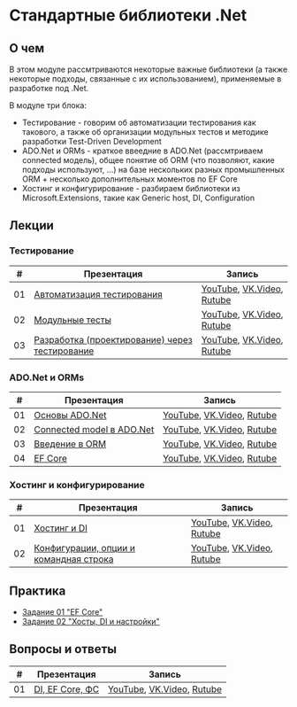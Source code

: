 # Стандартные библиотеки .Net

## О чем
В этом модуле рассмтриваются некоторые важные библиотеки (а также некоторые подходы, связанные с их использованием), применяемые в разработке под .Net.

В модуле три блока:
- Тестирование - говорим об автоматизации тестирования как такового, а также об организации модульных тестов и методике разработки Test-Driven Development
- ADO.Net и ORMs - краткое ввеедние в ADO.Net (рассмтриваем connected модель), общее понятие об ORM (что позволяют, какие подходы используют, ...) на базе нескольких разных промышленных ORM + несколько дополнительных моментов по EF Core
- Хостинг и конфигурирование - разбираем библиотеки из Microsoft.Extensions, такие как Generic host, DI, Configuration
    

## Лекции

### Тестирование
|#|Презентация|Запись|
|--|--|--|
|01|[Автоматизация тестирования](./01.%20Testing/01.%20Test%20automation.pptx?raw=true)|[YouTube](https://youtu.be/Am_lV0ZO0a8), [VK.Video](https://vk.com/video871595788_456239020), [Rutube](https://rutube.ru/video/26a79ff9091f2a5323f7089adccfe301/)|
|02|[Модульные тесты](./01.%20Testing/02.%20Unit%20tests.pptx?raw=true)|[YouTube](https://youtu.be/r6jSOymZsoo), [VK.Video](https://vk.com/video871595788_456239021), [Rutube](https://rutube.ru/video/a7b8eccd5c4c6ca2e0190d5dbdd81fdb/)|
|03|[Разработка (проектирование) через тестирование](./01.%20Testing/03.%20Test-Driven%20Development.pptx?raw=true)|[YouTube](https://youtu.be/i-bHlyeeBwU), [VK.Video](https://vk.com/video871595788_456239043), [Rutube](https://rutube.ru/video/7555d579673c3c035172a2a4f4ce1592/)|

### ADO.Net и ORMs
|#|Презентация|Запись|
|--|--|--|
|01|[Основы ADO.Net](./02.%20ADO.Net%20and%20ORMs/01.%20ADO.Net%20Basic.pptx?raw=true)|[YouTube](https://youtu.be/EyuoSjT4gwc), [VK.Video](https://vk.com/video871595788_456239050), [Rutube](https://rutube.ru/video/f94b041df5385e7b2f87d0e8df1a08e7/)|
|02|[Connected model в ADO.Net](./02.%20ADO.Net%20and%20ORMs/02.%20ADO.Net%20Connected%20model.pptx?raw=true)|[YouTube](https://youtu.be/GjK_HXfxCRk), [VK.Video](https://vk.com/video871595788_456239051), [Rutube](https://rutube.ru/video/91cae3d226af853fc6f1abafd3d50a06/)|
|03|[Введение в ORM](./02.%20ADO.Net%20and%20ORMs/03.%20Introduction%20to%20ORM.pptx?raw=true)|[YouTube](https://youtu.be/HSefPRzyan0), [VK.Video](https://vk.com/video871595788_456239052), [Rutube](https://rutube.ru/video/b1ce3d779cf6cccf032cb3073491ccc8/)|
|04|[EF Core](./02.%20ADO.Net%20and%20ORMs/04.%20EF%20Core.pptx?raw=true)|[YouTube](https://youtu.be/stpGj-SzK54), [VK.Video](https://vk.com/video871595788_456239053), [Rutube](https://rutube.ru/video/d7879e8b2db055be2320a9a3c184edc7/)|


### Хостинг и конфигурирование
|#|Презентация|Запись|
|--|--|--|
|01|[Хостинг и DI](./03.%20Hosting%20and%20configuration/01.%20Host%20and%20DI.pptx?raw=true)|[YouTube](https://youtu.be/ZL1m0hxvNxM), [VK.Video](https://vk.com/video871595788_456239048), [Rutube](https://rutube.ru/video/97b1e2b86e0191385490e00403eab4e9/)|
|02|[Конфигурации, опции и командная строка](./03.%20Hosting%20and%20configuration/02.%20Configuration%2C%20options%20and%20command%20line.pptx?raw=true)|[YouTube](https://youtu.be/P_ggfVS_Gw8), [VK.Video](https://vk.com/video871595788_456239054), [Rutube](https://rutube.ru/video/96c670c7ed2105fb88e1e26ad45589df/)|



## Практика

- [Задание 01 "EF Core"](./Task_01/task_01.md)
- [Задание 02 "Хосты, DI и настройки"](./Task_02/task_02.md)


## Вопросы и ответы
|#|Презентация|Запись|
|--|--|--|
|01|[DI, EF Core, ФС](./Q%26A%20%231/Q%26A%20%231.pptx?raw=true)|[YouTube](https://youtu.be/tn3u3wUizjg), [VK.Video](https://vkvideo.ru/video871595788_456239064), [Rutube](https://rutube.ru/video/fa05c12345c0c93e4c78f2cddabce600/)|

